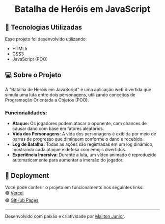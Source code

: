 <h1 align="center">Batalha de Heróis em JavaScript</h1>

## 🚀 Tecnologias Utilizadas

Esse projeto foi desenvolvido utilizando:

- HTML5 
- CSS3
- JavaScript (POO) 

## 💻 Sobre o Projeto

A "Batalha de Heróis em JavaScript" é uma aplicação web divertida que simula uma luta entre dois personagens, utilizando conceitos de Programação Orientada a Objetos (POO). 

### Funcionalidades:
- **Ataque:** Os jogadores podem atacar o oponente, com chances de causar dano com base em fatores aleatórios.
- **Vida dos Personagens:** A vida dos personagens é exibida por meio de barras de progresso que diminuem conforme o dano é recebido.
- **Log de Batalha:** Todas as ações são registradas em um log dinâmico, mostrando cada ataque e defesa com emojis divertidos.
- **Experiência Imersiva:** Durante a luta, um vídeo animado é reproduzido automaticamente para aumentar a imersão do jogador.

## 🔖 Deployment

Você pode conferir o projeto em funcionamento nos seguintes links:
<br>🟢 [Vercel](https://projeto-luta-js-orcin.vercel.app/) 
<br>🟢 [GitHub Pages](https://ojuunior.github.io/Projeto-Luta-JS/)

---

Desenvolvido com paixão e criatividade por [Mailton Junior](https://github.com/ojuunior).
